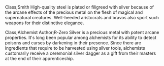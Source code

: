 Class;Smith
High-quality steel is plated or filigreed with silver because of the arcane effects of the precious metal on the flesh of magical and supernatural creatures. Well-heeded aristocrats and bravos also sport such weapons for their distinctive elegance.

Class;Alchemist Author;R-Zero
Silver is a precious metal with potent arcane properties. It's long been popular among alchemists for its ability to detect poisons and curses by darkening in their presence. Since there are ingredients that require to be harvested using silver tools, alchemists customarily receive a ceremonial silver dagger as a gift from their masters at the end of their apprenticeship.